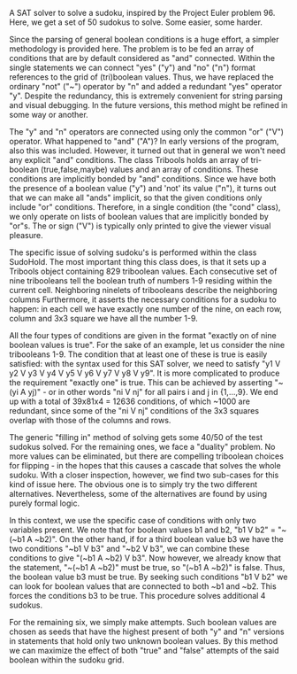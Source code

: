 A SAT solver to solve a sudoku, inspired by the Project Euler problem 96.
Here, we get a set of 50 sudokus to solve. Some easier, some harder.

Since the parsing of general boolean conditions is a huge effort, a simpler methodology
is provided here. The problem is to be fed an array of conditions that
are by default considered as "and" connected. Within the single statements
we can connect "yes" ("y") and "no" ("n") format references to the grid of
(tri)boolean values. Thus, we have replaced the ordinary "not" ("~") operator by "n"
and added a redundant "yes" operator "y". Despite the redundancy, this is extremely
convenient for string parsing and visual debugging. In the future versions, this
method might be refined in some way or another.

The "y" and "n" operators are connected using only the common "or" ("V") operator.
What happened to "and" ("A")? In early versions of the program, also this was included.
However, it turned out that in general we won't need any explicit "and" conditions.
The class Tribools holds an array of tri-boolean (true,false,maybe) values and
an array of conditions. These conditions are implicitly bonded by "and" conditions.
Since we have both the presence of a boolean value ("y") and 'not' its value ("n"),
it turns out that we can make all "ands" implicit, so that the given conditions
only include "or" conditions. Therefore, in a single condition (the "cond" class),
we only operate on lists of boolean values that are implicitly bonded by "or"s.
The or sign ("V") is typically only printed to give the viewer visual pleasure.

The specific issue of solving sudoku's is performed within the class SudoHold.
The most important thing this class does, is that it sets up a Tribools object
containing 829 triboolean values. Each consecutive set of nine tribooleans tell the boolean
truth of numbers 1-9 residing within the current cell. Neighboring ninelets of tribooleans
describe the neighboring columns  Furthermore, it asserts the necessary conditions
for a sudoku to happen: in each cell we have exactly one number of the nine,
on each row, column and 3x3 square we have all the number 1-9.

All the four types of conditions are given in the format "exactly on of nine boolean
values is true". For the sake of an example, let us consider the nine tribooleans 1-9.
The condition that at least one of these is true is easily satisfied: with the syntax
used for this SAT solver, we need to satisfy "y1 V y2 V y3 V y4 V y5 V y6 V y7 V y8 V y9".
It is more complicated to produce the requirement "exactly one" is true. This can be
achieved by asserting "~(yi A yj)" - or in other words "ni V nj" for all pairs i and j in
{1,...,9}. We end up with a total of 39x81x4 = 12636 conditions, of which ~1000 are
redundant, since some of the "ni V nj" conditions of the 3x3 squares overlap with
those of the columns and rows.

The generic "filling in" method of solving gets some 40/50 of the test sudokus solved.
For the remaining ones, we face a "duality" problem. No more values can be eliminated,
but there are compelling triboolean choices for flipping - in the hopes that this
causes a cascade that solves the whole sudoku. With a closer inspection, however, we find
two sub-cases for this kind of issue here. The obvious one is to simply try the two
different alternatives. Nevertheless, some of the alternatives are found by using
purely formal logic.

In this context, we use the specific case of conditions with only two variables present.
We note that for boolean values b1 and b2, "b1 V b2" = "~(~b1 A ~b2)". On the other hand,
if for a third boolean value b3 we have the two conditions "~b1 V b3" and "~b2 V b3", we
can combine these conditions to give "(~b1 A ~b2) V b3". Now however, we already know that
the statement, "~(~b1 A ~b2)" must be true, so "(~b1 A ~b2)" is false. Thus, the boolean
value b3 must be true. By seeking such conditions "b1 V b2" we can look for boolean values
that are connected to both ~b1 and ~b2. This forces the conditions b3 to be true. This
procedure solves additional 4 sudokus.

For the remaining six, we simply make attempts. Such boolean values are chosen as seeds that
have the highest present of both "y" and "n" versions in statements that hold only two unknown
boolean values. By this method we can maximize the effect of both "true" and "false" attempts
of the said boolean within the sudoku grid.
